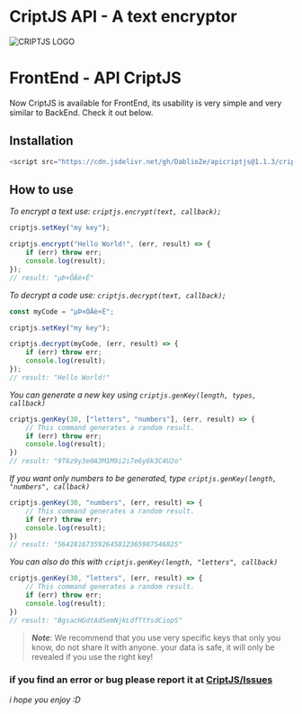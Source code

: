 # CriptJS API - A text encryptor

![CRIPTJS LOGO](https://i.ibb.co/KqSKs2x/20201225-165901.png)



<h1 id="FrontEnd">FrontEnd - API CriptJS</h1>

Now CriptJS is available for FrontEnd, its usability is very simple and very similar to BackEnd. Check it out below.

## Installation

```javascript
<script src="https://cdn.jsdelivr.net/gh/DablioZe/apicriptjs@1.1.3/cript.min.js"></script>
```

## How to use

_To encrypt a text use: `criptjs.encrypt(text, callback);`_

```javascript
criptjs.setKey("my key");

criptjs.encrypt("Hello World!", (err, result) => {
    if (err) throw err;
    console.log(result);
});
// result: "µÞ×ÔÄè×É"
```

_To decrypt a code use: `criptjs.decrypt(text, callback);`_

```javascript
const myCode = "µÞ×ÔÄè×É";

criptjs.setKey("my key");

criptjs.decrypt(myCode, (err, result) => {
    if (err) throw err;
    console.log(result);
});
// result: "Hello World!"
```

_You can generate a new key using `criptjs.genKey(length, types, callback)`_

```javascript
criptjs.genKey(30, ["letters", "numbers"], (err, result) => {
    // This command generates a random result.
    if (err) throw err;
    console.log(result);
})
// result: "9T6z9y3e0A3M1M9i2i7e6y6k3C4U2o"
```

_If you want only numbers to be generated, type `criptjs.genKey(length, "numbers", callback)`_

```javascript
criptjs.genKey(30, "numbers", (err, result) => {
    // This command generates a random result.
    if (err) throw err;
    console.log(result);
})
// result: "564281673592645812365987546825"
```

_You can also do this with `criptjs.genKey(length, "letters", callback)`_

```javascript
criptjs.genKey(30, "letters", (err, result) => {
    // This command generates a random result.
    if (err) throw err;
    console.log(result);
})
// result: "BgsacHGdtAdSemNjkLdfTtYsdCiopS"
```

> ***Note***: We recommend that you use very specific keys that only you know, do not share it with anyone. your data is safe, it will only be revealed if you use the right key! 

### if you find an error or bug please report it at [CriptJS/Issues](https://github.com/DablioZe/apicriptjs/issues)

_i hope you enjoy :D_



